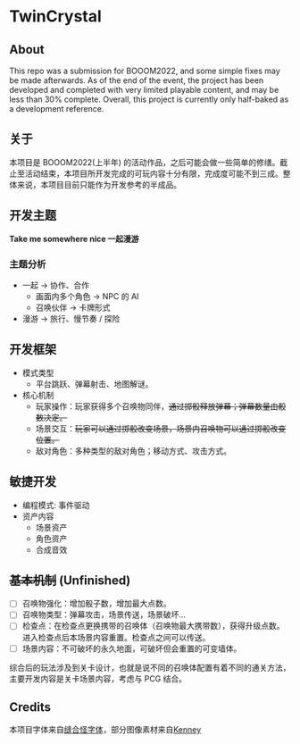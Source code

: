 # TwinCrystal

## About

This repo was a submission for BOOOM2022, and some simple fixes may be made afterwards. As of the end of the event, the project has been developed and completed with very limited playable content, and may be less than 30% complete. Overall, this project is currently only half-baked as a development reference.

## 关于

本项目是 BOOOM2022(上半年) 的活动作品，之后可能会做一些简单的修缮。截止至活动结束，本项目所开发完成的可玩内容十分有限，完成度可能不到三成。整体来说，本项目目前只能作为开发参考的半成品。

## 开发主题

**Take me somewhere nice 一起漫游**

### 主题分析

-   一起 -> 协作、合作
    -   画面内多个角色 -> NPC 的 AI
    -   召唤伙伴 -> 卡牌形式 
-   漫游 -> 旅行、慢节奏 / 探险

## 开发框架

-   模式类型
    -   平台跳跃、弹幕射击、地图解谜。
-   核心机制
    -   玩家操作：玩家获得多个召唤物同伴，~~通过掷骰释放弹幕；弹幕数量由骰数决定。~~
    -   场景交互：~~玩家可以通过掷骰改变场景，场景内召唤物可以通过掷骰改变位置。~~
    -   敌对角色：多种类型的敌对角色；移动方式、攻击方式。

## 敏捷开发

-   编程模式: 事件驱动
-   资产内容
    -   场景资产
    -   角色资产
    -   合成音效

## ~~基本机制~~ (Unfinished)

- [ ] 召唤物强化：增加骰子数，增加最大点数。
- [ ] 召唤物类型：弹幕攻击，场景传送，场景破坏...
- [ ] 检查点：在检查点更换携带的召唤体（召唤物最大携带数），获得升级点数。进入检查点后本场景内容重置。检查点之间可以传送。
- [ ] 场景内容：不可破坏的永久地面，可破坏但会重置的可变墙体。

综合后的玩法涉及到关卡设计，也就是说不同的召唤体配置有着不同的通关方法，\
主要开发内容是关卡场景内容，考虑与 PCG 结合。

## Credits

本项目字体来自[缝合怪字体](https://github.com/TakWolf/fusion-pixel-font)，部分图像素材来自[Kenney](https://www.kenney.nl/)
